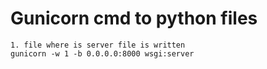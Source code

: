 # Gunicorn cmd to python files 
    1. file where is server file is written 
    gunicorn -w 1 -b 0.0.0.0:8000 wsgi:server
